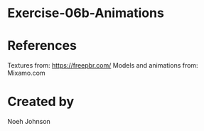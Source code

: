 # Exercise-06b-Animations

# References

Textures from: https://freepbr.com/
Models and animations from: Mixamo.com

# Created by 
Noeh Johnson
